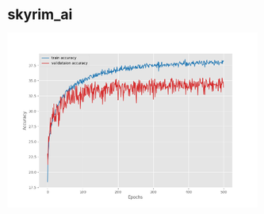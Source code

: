 # skyrim_ai
 
![Train and Val accuracy through 500 epochs](https://github.com/Mdabo1/skyrim_ai/blob/main/outputs/resnet_torchvision_accuracy-500e-64b.png)
